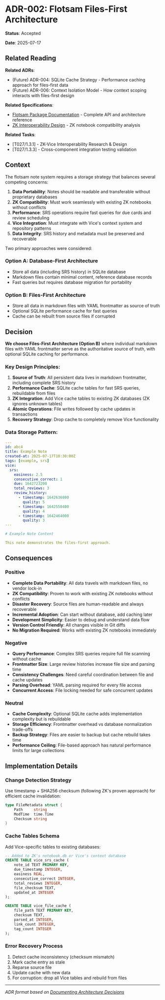 # ADR-002: Flotsam Files-First Architecture

**Status**: Accepted

**Date**: 2025-07-17

## Related Reading

**Related ADRs**: 
 - (Future) ADR-004: SQLite Cache Strategy - Performance caching approach for files-first data
 - (Future) ADR-006: Context Isolation Model - How context scoping interacts with files-first design

**Related Specifications**: 
 - [Flotsam Package Documentation](/doc/specifications/flotsam.md) - Complete API and architecture reference
 - [ZK Interoperability Design](/doc/zk_interoperability_design.md) - ZK notebook compatibility analysis

**Related Tasks**: 
 - [T027/1.3.1] - ZK-Vice Interoperability Research & Design
 - [T027/1.3.3] - Cross-component integration testing validation

## Context

The flotsam note system requires a storage strategy that balances several competing concerns:

1. **Data Portability**: Notes should be readable and transferable without proprietary databases
2. **ZK Compatibility**: Must work seamlessly with existing ZK notebooks without conflicts
3. **Performance**: SRS operations require fast queries for due cards and review scheduling
4. **Vice Integration**: Must integrate with Vice's context system and repository patterns
5. **Data Integrity**: SRS history and metadata must be preserved and recoverable

Two primary approaches were considered:

### Option A: Database-First Architecture
- Store all data (including SRS history) in SQLite database
- Markdown files contain minimal content, reference database records
- Fast queries but requires database migration for portability

### Option B: Files-First Architecture  
- Store all data in markdown files with YAML frontmatter as source of truth
- Optional SQLite performance cache for fast queries
- Cache can be rebuilt from source files if corrupted

## Decision

**We choose Files-First Architecture (Option B)** where individual markdown files with YAML frontmatter serve as the authoritative source of truth, with optional SQLite caching for performance.

### Key Design Principles:

1. **Source of Truth**: All persistent data lives in markdown frontmatter, including complete SRS history
2. **Performance Cache**: SQLite cache tables for fast SRS queries, rebuildable from files
3. **ZK Integration**: Add Vice cache tables to existing ZK databases (ZK ignores unknown tables)
4. **Atomic Operations**: File writes followed by cache updates in transactions
5. **Recovery Strategy**: Drop cache to completely remove Vice functionality

### Data Storage Pattern:

```yaml
---
id: abc4
title: Example Note
created-at: 2025-07-17T10:30:00Z
tags: [example, srs]
vice:
  srs:
    easiness: 2.5
    consecutive_correct: 1
    due: 1642723200
    total_reviews: 3
    review_history:
      - timestamp: 1642636800
        quality: 5
      - timestamp: 1642550400
        quality: 4
      - timestamp: 1642464000
        quality: 3
---

# Example Note Content

This note demonstrates the files-first approach.
```

## Consequences

### Positive

- **Complete Data Portability**: All data travels with markdown files, no vendor lock-in
- **ZK Compatibility**: Proven to work with existing ZK notebooks without conflicts
- **Disaster Recovery**: Source files are human-readable and always recoverable
- **Incremental Adoption**: Can start without database, add caching later
- **Development Simplicity**: Easier to debug and understand data flow
- **Version Control Friendly**: All changes visible in Git diffs
- **No Migration Required**: Works with existing ZK notebooks immediately

### Negative

- **Query Performance**: Complex SRS queries require full file scanning without cache
- **Frontmatter Size**: Large review histories increase file size and parsing time
- **Consistency Challenges**: Need careful coordination between file and cache updates
- **Parsing Overhead**: YAML parsing required for every file access
- **Concurrent Access**: File locking needed for safe concurrent updates

### Neutral

- **Cache Complexity**: Optional SQLite cache adds implementation complexity but is rebuildable
- **Storage Efficiency**: Frontmatter overhead vs database normalization trade-offs
- **Backup Strategy**: Files are easier to backup but cache rebuild takes time
- **Performance Ceiling**: File-based approach has natural performance limits for large collections

## Implementation Details

### Change Detection Strategy
Use timestamp + SHA256 checksum (following ZK's proven approach) for efficient cache invalidation:

```go
type FileMetadata struct {
    Path     string
    ModTime  time.Time
    Checksum string
}
```

### Cache Tables Schema
Add Vice-specific tables to existing databases:

```sql
-- Added to ZK's notebook.db or Vice's context database
CREATE TABLE vice_srs_cache (
    note_id TEXT PRIMARY KEY,
    due_timestamp INTEGER,
    easiness REAL,
    consecutive_correct INTEGER,
    total_reviews INTEGER,
    file_checksum TEXT,
    updated_at INTEGER
);

CREATE TABLE vice_file_cache (
    file_path TEXT PRIMARY KEY,
    checksum TEXT,
    parsed_at INTEGER,
    link_count INTEGER,
    tag_count INTEGER
);
```

### Error Recovery Process
1. Detect cache inconsistency (checksum mismatch)
2. Mark cache entry as stale
3. Reparse source file
4. Update cache with new data
5. For corruption: drop all Vice tables and rebuild from files

---
*ADR format based on [Documenting Architecture Decisions](https://cognitect.com/blog/2011/11/15/documenting-architecture-decisions)*